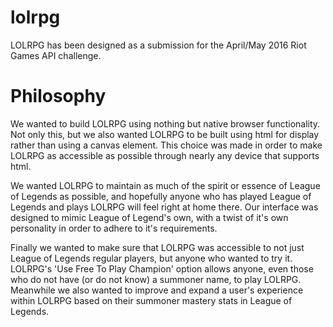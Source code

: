 # lolrpg

LOLRPG has been designed as a submission for the April/May 2016 Riot Games API challenge.

# Philosophy

We wanted to build LOLRPG using nothing but native browser functionality. Not only this, but we also wanted LOLRPG to
be built using html for display rather than using a canvas element. This choice was made in order to make LOLRPG as
accessible as possible through nearly any device that supports html.

We wanted LOLRPG to maintain as much of the spirit or essence of League of Legends as possible, and hopefully
anyone who has played League of Legends and plays LOLRPG will feel right at home there. Our interface was designed to
mimic League of Legend's own, with a twist of it's own personality in order to adhere to it's requirements.

Finally we wanted to make sure that LOLRPG was accessible to not just League of Legends regular players, but anyone who
wanted to try it. LOLRPG's 'Use Free To Play Champion' option allows anyone, even those who do not have (or do not know)
a summoner name, to play LOLRPG. Meanwhile we also wanted to improve and expand a user's experience within LOLRPG based
on their summoner mastery stats in League of Legends.